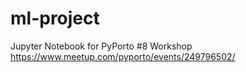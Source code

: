 # ml-project
Jupyter Notebook for PyPorto #8 Workshop https://www.meetup.com/pyporto/events/249796502/
